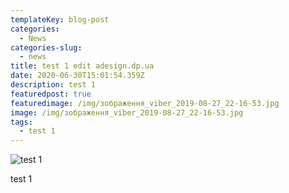 ```yaml
---
templateKey: blog-post
categories:
  - News
categories-slug:
  - news
title: test 1 edit adesign.dp.ua
date: 2020-06-30T15:01:54.359Z
description: test 1
featuredpost: true
featuredimage: /img/зображення_viber_2019-08-27_22-16-53.jpg
image: /img/зображення_viber_2019-08-27_22-16-53.jpg
tags:
  - test 1
---
```

![test 1](/img/зображення_viber_2019-08-27_22-16-53.jpg "test 1")

test 1